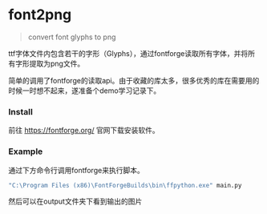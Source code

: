 # font2png
> convert font glyphs to png

ttf字体文件内包含若干的字形（Glyphs），通过fontforge读取所有字体，并将所有字形提取为png文件。

简单的调用了fontforge的读取api。由于收藏的库太多，很多优秀的库在需要用的时候一时想不起来，遂准备个demo学习记录下。


### Install
前往 https://fontforge.org/ 官网下载安装软件。

### Example

通过下方命令行调用fontforge来执行脚本。

``` bash
"C:\Program Files (x86)\FontForgeBuilds\bin\ffpython.exe" main.py
```
然后可以在output文件夹下看到输出的图片